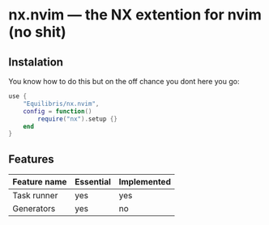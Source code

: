 # nx.nvim &mdash; the NX extention for nvim (no shit)

## Instalation

You know how to do this but on the off chance you dont here you go:

```lua
use {
    "Equilibris/nx.nvim",
    config = function()
        require("nx").setup {}
    end
}
```

## Features

| Feature name | Essential | Implemented |
| ------------ | --------- | ----------- |
| Task runner  | yes       | yes         |
| Generators   | yes       | no          |

